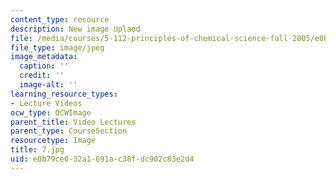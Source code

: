 ```yaml
---
content_type: resource
description: New image Uplaod
file: /media/courses/5-112-principles-of-chemical-science-fall-2005/e0b79ce032a1691ac38fdc902c83e2d4_7.jpg
file_type: image/jpeg
image_metadata:
  caption: ''
  credit: ''
  image-alt: ''
learning_resource_types:
- Lecture Videos
ocw_type: OCWImage
parent_title: Video Lectures
parent_type: CourseSection
resourcetype: Image
title: 7.jpg
uid: e0b79ce0-32a1-691a-c38f-dc902c83e2d4
---
```

